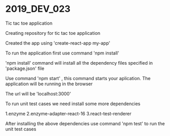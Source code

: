 # 2019_DEV_023
Tic tac toe application

Creating repository for tic tac toe application

Created the app using 'create-react-app my-app'

To run the application first use command 'npm install' 

'npm install' command will install all the dependency files specified in 'package.json' file

Use command 'npm start' , this command starts your aplication. The application will be running in the browser 

The url will be 'localhost:3000'


To run unit test cases we need install some more dependencies 

1.enzyme
2.enzyme-adapter-react-16
3.react-test-renderer

After installing the above dependencies use command 'npm test' to run the unit test cases 